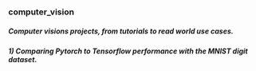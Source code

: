 ### computer_vision

##### Computer visions projects, from tutorials to read world use cases. 

##### 1) Comparing Pytorch to Tensorflow performance with the MNIST digit dataset. 
